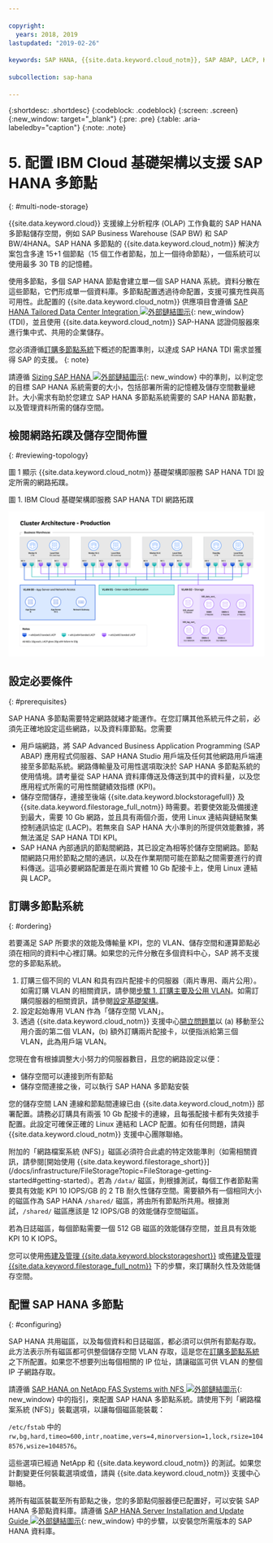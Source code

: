 ```yaml
---

copyright:
  years: 2018, 2019
lastupdated: "2019-02-26"

keywords: SAP HANA, {{site.data.keyword.cloud_notm}}, SAP ABAP, LACP, KPIs,VLANs

subcollection: sap-hana

---
```


{:shortdesc: .shortdesc}
{:codeblock: .codeblock}
{:screen: .screen}
{:new_window: target="_blank"}
{:pre: .pre}
{:table: .aria-labeledby="caption"}
{:note: .note}

# 5. 配置 IBM Cloud 基礎架構以支援 SAP HANA 多節點
{: #multi-node-storage}

{{site.data.keyword.cloud}} 支援線上分析程序 (OLAP) 工作負載的 SAP HANA 多節點儲存空間，例如 SAP Business Warehouse (SAP BW) 和 SAP BW/4HANA。SAP HANA 多節點的 {{site.data.keyword.cloud_notm}} 解決方案包含多達 15+1 個節點（15 個工作者節點，加上一個待命節點），一個系統可以使用最多 30 TB 的記憶體。

使用多節點，多個 SAP HANA 節點會建立單一個 SAP HANA 系統。資料分散在這些節點，它們形成單一個資料庫。多節點配置透過待命配置，支援可擴充性與高可用性。此配置的 {{site.data.keyword.cloud_notm}} 供應項目會遵循 [SAP HANA Tailored Data Center Integration ![外部鏈結圖示](../../icons/launch-glyph.svg "外部鏈結圖示")](https://blogs.saphana.com/2015/02/18/sap-hana-tailored-data-center-integration-tdi-overview/){: new_window} (TDI)，並且使用 {{site.data.keyword.cloud_notm}} SAP-HANA 認證伺服器來進行集中式、共用的企業儲存。

您必須遵循[訂購多節點系統](#ordering)下概述的配置準則，以達成 SAP HANA TDI 需求並獲得 SAP 的支援。
{: note}

請遵循 [Sizing SAP HANA ![外部鏈結圖示](../../icons/launch-glyph.svg "外部鏈結圖示")](https://help.sap.com/viewer/eb3777d5495d46c5b2fa773206bbfb46/2.0.00/en-US/d4a122a7bb57101493e3f5ca08e6b039.html){: new_window} 中的準則，以判定您的目標 SAP HANA 系統需要的大小，包括部署所需的記憶體及儲存空間數量總計。大小需求有助於您建立 SAP HANA 多節點系統需要的 SAP HANA 節點數，以及管理資料所需的儲存空間。

## 檢閱網路拓蹼及儲存空間佈置
{: #reviewing-topology}

圖 1 顯示 {{site.data.keyword.cloud_notm}} 基礎架構即服務 SAP HANA TDI 設定所需的網路拓蹼。

圖 1. IBM Cloud 基礎架構即服務 SAP HANA TDI 網路拓蹼

![圖 1. IBM Cloud 基礎架構即服務 SAP HANA TDI 網路拓蹼](/images/SAP-BW.png "IBM Cloud 基礎架構即服務 SAP HANA TDI 網路拓蹼")

## 設定必要條件
{: #prerequisites}

SAP HANA 多節點需要特定網路就緒才能運作。在您訂購其他系統元件之前，必須先正確地設定這些網路，以及資料庫節點。您需要
* 用戶端網路，將 SAP Advanced Business Application Programming (SAP ABAP) 應用程式伺服器、SAP HANA Studio 用戶端及任何其他網路用戶端連接至多節點系統。網路傳輸量及可用性選項取決於 SAP HANA 多節點系統的使用情境。請考量從 SAP HANA 資料庫傳送及傳送到其中的資料量，以及您應用程式所需的可用性關鍵績效指標 (KPI)。
* 儲存空間儲存，連接至後端 {{site.data.keyword.blockstoragefull}} 及 {{site.data.keyword.filestorage_full_notm}} 時需要。若要使效能及備援達到最大，需要 10 Gb 網路，並且具有兩個介面，使用 Linux 連結與鏈結聚集控制通訊協定 (LACP)。若無來自 SAP HANA 大小準則的所提供效能數據，將無法滿足 SAP HANA TDI KPI。
* SAP HANA 內部通訊的節點間網路，其已設定為相等於儲存空間網路。節點間網路只用於節點之間的通訊，以及在作業期間可能在節點之間需要進行的資料傳送。這項必要網路配置是在兩片實體 10 Gb 配接卡上，使用 Linux 連結與 LACP。

## 訂購多節點系統
{: #ordering}

若要滿足 SAP 所要求的效能及傳輸量 KPI，您的 VLAN、儲存空間和運算節點必須在相同的資料中心裡訂購。如果您的元件分散在多個資料中心，SAP 將不支援您的多節點系統。

1. 訂購三個不同的 VLAN 和具有四片配接卡的伺服器（兩片專用、兩片公用）。如需訂購 VLAN 的相關資訊，請參閱[步驟 1. 訂購主要及公用 VLAN](/docs/infrastructure/virtualization?topic=Virtualization-advanced-single-site-vmware-reference-architecture#step-1-ordering-primary-public-and-private-vlans)。如需訂購伺服器的相關資訊，請參閱[設定基礎架構](/docs/infrastructure/sap-hana?topic=sap-hana-set_up_infrastructure#set_up_infrastructure#set_up_infrastructure)。
2. 設定起始專用 VLAN 作為「儲存空間 VLAN」。
3. 透過 {{site.data.keyword.cloud_notm}} 支援中心[開立問題單](/docs/get-support?topic=get-support-open-case#open-case)以 (a) 移動至公用介面的第二個 VLAN，(b) 額外訂購兩片配接卡，以便指派給第三個 VLAN，此為用戶端 VLAN。

您現在會有根據調整大小努力的伺服器數目，且您的網路設定以便：
* 儲存空間可以連接到所有節點
* 儲存空間連接之後，可以執行 SAP HANA 多節點安裝

您的儲存空間 LAN 連線和節點間連線已由 {{site.data.keyword.cloud_notm}} 部署配置。請務必訂購具有兩張 10 Gb 配接卡的連線，且每張配接卡都有失效接手配置。此設定可確保正確的 Linux 連結和 LACP 配置。如有任何問題，請與 {{site.data.keyword.cloud_notm}} 支援中心團隊聯絡。

附加的「網路檔案系統 (NFS)」磁區必須符合此處的特定效能準則（如需相關資訊，請參閱[開始使用 {{site.data.keyword.filestorage_short}}](/docs/infrastructure/FileStorage?topic=FileStorage-getting-started#getting-started）。若為 `/data/` 磁區，則根據測試，每個工作者節點需要具有效能 KPI 10 IOPS/GB 的 2 TB 耐久性儲存空間。需要額外有一個相同大小的磁區作為 SAP HANA `/shared/` 磁區，將由所有節點所共用。根據測試，`/shared/` 磁區應該是 12 IOPS/GB 的效能儲存空間磁區。

若為日誌磁區，每個節點需要一個 512 GB 磁區的效能儲存空間，並且具有效能 KPI 10 K IOPS。

您可以使用[佈建及管理 {{site.data.keyword.blockstorageshort}}](/docs/infrastructure/BlockStorage?topic=BlockStorage-getting-started#getting-started) 或[佈建及管理 {{site.data.keyword.filestorage_full_notm}}](/docs/infrastructure/FileStorage?topic=FileStorage-orderingConsole#orderingConsole) 下的步驟，來訂購耐久性及效能儲存空間。

## 配置 SAP HANA 多節點
{: #configuring}

SAP HANA 共用磁區，以及每個資料和日誌磁區，都必須可以供所有節點存取。此方法表示所有磁區都可供整個儲存空間 VLAN 存取，這是您在[訂購多節點系統](#ordering)之下所配置。如果您不想要列出每個相關的 IP 位址，請讓磁區可供 VLAN 的整個 IP 子網路存取。

請遵循 [SAP HANA on NetApp FAS Systems with NFS ![外部鏈結圖示](../../icons/launch-glyph.svg "外部鏈結圖示")](https://www.netapp.com/us/media/tr-4290.pdf){: new_window} 中的指引，來配置 SAP HANA 多節點系統。請使用下列「網路檔案系統 (NFS)」裝載選項，以讓每個磁區能裝載：

`/etc/fstab` 中的 `rw,bg,hard,timeo=600,intr,noatime,vers=4,minorversion=1,lock,rsize=1048576,wsize=1048576`。

這些選項已經過 NetApp 和 {{site.data.keyword.cloud_notm}} 的測試。如果您計劃變更任何裝載選項或值，請與 {{site.data.keyword.cloud_notm}} 支援中心聯絡。

將所有磁區裝載至所有節點之後，您的多節點伺服器便已配置好，可以安裝 SAP HANA 多節點資料庫。請遵循 [SAP HANA Server Installation and Update Guide ![外部鏈結圖示](../../icons/launch-glyph.svg "外部鏈結圖示")](https://help.sap.com/viewer/2c1988d620e04368aa4103bf26f17727/2.0.03/en-US){: new_window} 中的步驟，以安裝您所需版本的 SAP HANA 資料庫。
